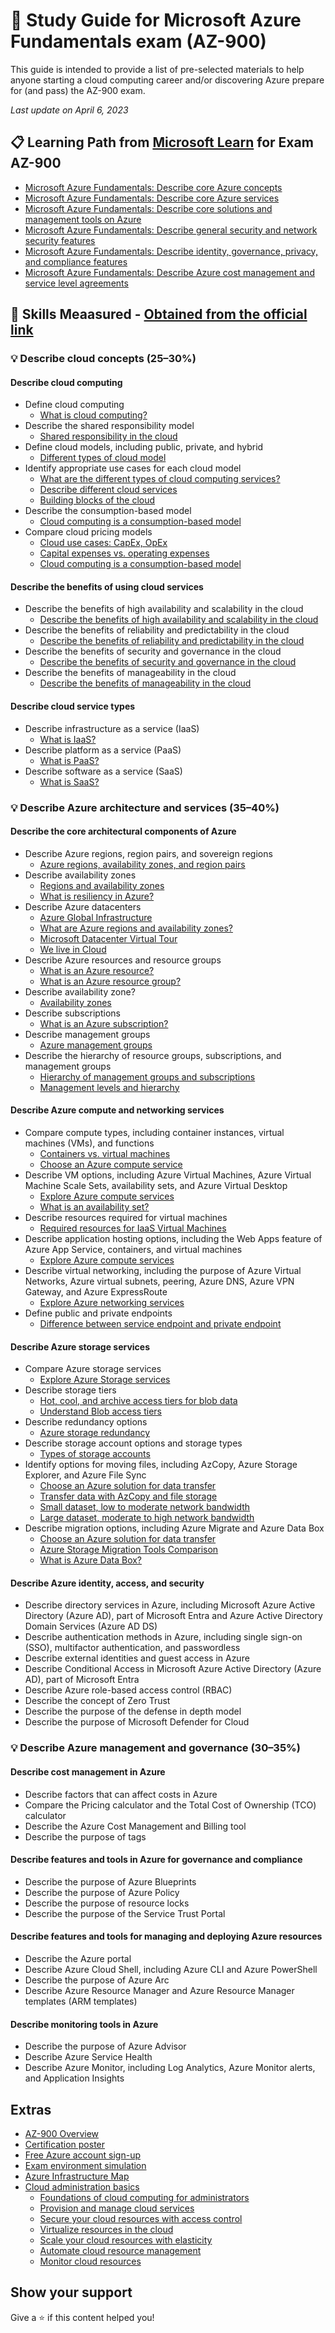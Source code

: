 # 📗 Study Guide for Microsoft Azure Fundamentals exam (AZ-900)

This guide is intended to provide a list of pre-selected materials to help anyone starting a cloud computing career and/or discovering Azure prepare for (and pass) the AZ-900 exam.

*Last update on April 6, 2023*

## 📋 Learning Path from [Microsoft Learn](https://aka.ms/learn) for Exam AZ-900

* [Microsoft Azure Fundamentals: Describe core Azure concepts](https://docs.microsoft.com/en-us/learn/paths/az-900-describe-cloud-concepts/)
* [Microsoft Azure Fundamentals: Describe core Azure services](https://docs.microsoft.com/en-us/learn/paths/az-900-describe-core-azure-services/)
* [Microsoft Azure Fundamentals: Describe core solutions and management tools on Azure](https://docs.microsoft.com/en-us/learn/paths/az-900-describe-core-solutions-management-tools-azure/)
* [Microsoft Azure Fundamentals: Describe general security and network security features](https://docs.microsoft.com/en-us/learn/paths/az-900-describe-general-security-network-security-features/)
* [Microsoft Azure Fundamentals: Describe identity, governance, privacy, and compliance features](https://docs.microsoft.com/en-us/learn/paths/az-900-describe-identity-governance-privacy-compliance-features/)
* [Microsoft Azure Fundamentals: Describe Azure cost management and service level agreements](https://docs.microsoft.com/en-us/learn/paths/az-900-describe-azure-cost-management-service-level-agreements/)

## 📝 Skills Meaasured - [Obtained from the official link](https://query.prod.cms.rt.microsoft.com/cms/api/am/binary/RE3VwUY)

### :bulb: Describe cloud concepts (25–30%)

#### Describe cloud computing
* Define cloud computing
  * [What is cloud computing?](https://docs.microsoft.com/en-us/learn/modules/intro-to-azure-fundamentals/what-is-cloud-computing)
* Describe the shared responsibility model
  * [Shared responsibility in the cloud](https://docs.microsoft.com/en-us/azure/security/fundamentals/shared-responsibility)
* Define cloud models, including public, private, and hybrid
  * [Different types of cloud model](https://learn.microsoft.com/en-us/training/modules/fundamental-azure-concepts/types-of-cloud-computing) 
* Identify appropriate use cases for each cloud model
  * [What are the different types of cloud computing services?](https://azure.microsoft.com/en-us/overview/types-of-cloud-computing/)
  * [Describe different cloud services](https://docs.microsoft.com/en-us/learn/modules/fundamental-azure-concepts/categories-of-cloud-services)
  * [Building blocks of the cloud](https://docs.microsoft.com/en-us/learn/modules/cmu-cloud-admin-overview/04-building-blocks)
* Describe the consumption-based model
  * [Cloud computing is a consumption-based model](https://docs.microsoft.com/en-us/learn/modules/fundamental-azure-concepts/benefits-of-cloud-computing)
* Compare cloud pricing models
  * [Cloud use cases: CapEx, OpEx](https://docs.microsoft.com/en-us/learn/modules/cmu-cloud-admin-overview/07-economics)
  * [Capital expenses vs. operating expenses](https://docs.microsoft.com/en-us/learn/modules/fundamental-azure-concepts/benefits-of-cloud-computing)
  * [Cloud computing is a consumption-based model](https://docs.microsoft.com/en-us/learn/modules/fundamental-azure-concepts/benefits-of-cloud-computing)


#### Describe the benefits of using cloud services
* Describe the benefits of high availability and scalability in the cloud
  * [Describe the benefits of high availability and scalability in the cloud](https://learn.microsoft.com/en-us/training/modules/describe-benefits-use-cloud-services/2-high-availability-scalability-cloud)
* Describe the benefits of reliability and predictability in the cloud
  * [Describe the benefits of reliability and predictability in the cloud](https://learn.microsoft.com/en-us/training/modules/describe-benefits-use-cloud-services/3-reliability-predictability-cloud)   
* Describe the benefits of security and governance in the cloud
  * [Describe the benefits of security and governance in the cloud](https://learn.microsoft.com/en-us/training/modules/describe-benefits-use-cloud-services/4-security-governance-cloud)
* Describe the benefits of manageability in the cloud
  * [Describe the benefits of manageability in the cloud](https://learn.microsoft.com/en-us/training/modules/describe-benefits-use-cloud-services/5-manageability-cloud)

#### Describe cloud service types
* Describe infrastructure as a service (IaaS)
  * [What is IaaS?](https://azure.microsoft.com/en-us/resources/cloud-computing-dictionary/what-is-iaas/)
* Describe platform as a service (PaaS)
  * [What is PaaS?](https://azure.microsoft.com/en-us/resources/cloud-computing-dictionary/what-is-paas/)
* Describe software as a service (SaaS)
  * [What is SaaS?](https://azure.microsoft.com/en-us/resources/cloud-computing-dictionary/what-is-saas/)

### :bulb: Describe Azure architecture and services (35–40%)

#### Describe the core architectural components of Azure
* Describe Azure regions, region pairs, and sovereign regions
  * [Azure regions, availability zones, and region pairs](https://learn.microsoft.com/en-us/training/modules/azure-architecture-fundamentals/regions-availability-zones)
* Describe availability zones
  * [Regions and availability zones](https://learn.microsoft.com/en-us/azure/reliability/overview#regions-and-availability-zones)
  * [What is resiliency in Azure?](https://azure.microsoft.com/en-us/resources/azure-resiliency-infographic/)
* Describe Azure datacenters
  * [Azure Global Infrastructure](https://azure.microsoft.com/en-us/explore/global-infrastructure/)
  * [What are Azure regions and availability zones?](https://learn.microsoft.com/en-us/azure/reliability/availability-zones-overview)
  * [Microsoft Datacenter Virtual Tour](https://datacenters-wp-production.azurewebsites.net/)
  * [We live in Cloud](https://news.microsoft.com/stories/microsoft-datacenter-tour/)
* Describe Azure resources and resource groups
  * [What is an Azure resource?](https://learn.microsoft.com/en-us/azure/cloud-adoption-framework/get-started/how-azure-resource-manager-works#what-is-an-azure-resource)
  * [What is an Azure resource group?](https://learn.microsoft.com/en-us/azure/cloud-adoption-framework/get-started/how-azure-resource-manager-works#what-is-an-azure-resource-group)
* Describe availability zone?
  * [Availability zones](https://learn.microsoft.com/en-us/azure/reliability/availability-zones-overview#availability-zones)
* Describe subscriptions
  * [What is an Azure subscription?](https://learn.microsoft.com/en-us/azure/cloud-adoption-framework/get-started/how-azure-resource-manager-works#what-is-an-azure-subscription)
* Describe management groups
  * [Azure management groups](https://learn.microsoft.com/en-us/azure/cloud-adoption-framework/ready/azure-best-practices/organize-subscriptions?source=recommendations#azure-management-groups)
* Describe the hierarchy of resource groups, subscriptions, and management groups
  * [Hierarchy of management groups and subscriptions](https://learn.microsoft.com/en-us/azure/governance/management-groups/overview#hierarchy-of-management-groups-and-subscriptions)
  * [Management levels and hierarchy](https://learn.microsoft.com/en-us/azure/cloud-adoption-framework/ready/azure-setup-guide/organize-resources#management-levels-and-hierarchy)

#### Describe Azure compute and networking services
* Compare compute types, including container instances, virtual machines (VMs), and functions
  * [Containers vs. virtual machines](https://learn.microsoft.com/en-us/virtualization/windowscontainers/about/containers-vs-vm) 
  * [Choose an Azure compute service](https://learn.microsoft.com/en-us/azure/architecture/guide/technology-choices/compute-decision-tree)
* Describe VM options, including Azure Virtual Machines, Azure Virtual Machine Scale Sets,
availability sets, and Azure Virtual Desktop
  * [Explore Azure compute services](https://learn.microsoft.com/en-us/training/modules/azure-compute-fundamentals/)
  * [What is an availability set?](https://learn.microsoft.com/en-us/azure/virtual-machines/availability-set-overview#what-is-an-availability-set)
* Describe resources required for virtual machines
  * [Required resources for IaaS Virtual Machines](https://learn.microsoft.com/en-us/training/modules/intro-to-azure-virtual-machines/2-compile-a-checklist-for-creating-a-vm) 
* Describe application hosting options, including the Web Apps feature of Azure App Service,
containers, and virtual machines
  * [Explore Azure compute services](https://learn.microsoft.com/en-us/training/modules/azure-compute-fundamentals/)
* Describe virtual networking, including the purpose of Azure Virtual Networks, Azure virtual
subnets, peering, Azure DNS, Azure VPN Gateway, and Azure ExpressRoute
  * [Explore Azure networking services](https://learn.microsoft.com/en-us/training/modules/azure-networking-fundamentals/)
* Define public and private endpoints
  * [Difference between service endpoint and private endpoint](https://stackoverflow.com/questions/73769449/azure-difference-between-service-endpoint-and-private-endpoint-in-simple-terms)

#### Describe Azure storage services
* Compare Azure storage services
  * [Explore Azure Storage services](https://learn.microsoft.com/en-us/training/modules/azure-storage-fundamentals/)
* Describe storage tiers
  * [Hot, cool, and archive access tiers for blob data](https://learn.microsoft.com/en-us/azure/storage/blobs/access-tiers-overview)
  * [Understand Blob access tiers](https://learn.microsoft.com/en-us/training/modules/azure-storage-fundamentals/azure-storage-tiers)
* Describe redundancy options
  * [Azure storage redundancy](https://learn.microsoft.com/en-us/azure/storage/common/storage-redundancy)
* Describe storage account options and storage types
  * [Types of storage accounts](https://learn.microsoft.com/en-us/azure/storage/common/storage-account-overview#types-of-storage-accounts)
* Identify options for moving files, including AzCopy, Azure Storage Explorer, and Azure File Sync
  * [Choose an Azure solution for data transfer](https://learn.microsoft.com/en-us/azure/storage/common/storage-choose-data-transfer-solution)
  * [Transfer data with AzCopy and file storage](https://learn.microsoft.com/en-us/azure/storage/common/storage-use-azcopy-files)
  * [Small dataset, low to moderate network bandwidth](https://learn.microsoft.com/en-us/azure/storage/common/storage-solution-small-dataset-low-moderate-network#recommended-options)
  * [Large dataset, moderate to high network bandwidth](https://learn.microsoft.com/en-us/azure/storage/common/storage-solution-large-dataset-moderate-high-network?#high-network-bandwidth-1-gbps---100-gbps)
* Describe migration options, including Azure Migrate and Azure Data Box
  * [Choose an Azure solution for data transfer](https://learn.microsoft.com/en-us/azure/storage/common/storage-choose-data-transfer-solution)
  * [Azure Storage Migration Tools Comparison](https://learn.microsoft.com/en-us/azure/storage/solution-integration/validated-partners/data-management/migration-tools-comparison)
  * [What is Azure Data Box?](https://learn.microsoft.com/en-us/azure/databox/data-box-overview)

#### Describe Azure identity, access, and security
* Describe directory services in Azure, including Microsoft Azure Active Directory (Azure AD), part
of Microsoft Entra and Azure Active Directory Domain Services (Azure AD DS)
* Describe authentication methods in Azure, including single sign-on (SSO), multifactor
authentication, and passwordless
* Describe external identities and guest access in Azure
* Describe Conditional Access in Microsoft Azure Active Directory (Azure AD), part of Microsoft
Entra
* Describe Azure role-based access control (RBAC)
* Describe the concept of Zero Trust
* Describe the purpose of the defense in depth model
* Describe the purpose of Microsoft Defender for Cloud

### :bulb: Describe Azure management and governance (30–35%)

#### Describe cost management in Azure
* Describe factors that can affect costs in Azure
* Compare the Pricing calculator and the Total Cost of Ownership (TCO) calculator
* Describe the Azure Cost Management and Billing tool
* Describe the purpose of tags

#### Describe features and tools in Azure for governance and compliance
* Describe the purpose of Azure Blueprints
* Describe the purpose of Azure Policy
* Describe the purpose of resource locks
* Describe the purpose of the Service Trust Portal

#### Describe features and tools for managing and deploying Azure resources
* Describe the Azure portal
* Describe Azure Cloud Shell, including Azure CLI and Azure PowerShell
* Describe the purpose of Azure Arc
* Describe Azure Resource Manager and Azure Resource Manager templates (ARM templates)

#### Describe monitoring tools in Azure
* Describe the purpose of Azure Advisor
* Describe Azure Service Health
* Describe Azure Monitor, including Log Analytics, Azure Monitor alerts, and Application Insights

## Extras

* [AZ-900 Overview](https://docs.microsoft.com/en-us/learn/certifications/azure-fundamentals/)
* [Certification poster](http://aka.ms/traincertposter)
* [Free Azure account sign-up](https://azure.microsoft.com/en-us/free/)
* [Exam environment simulation](https://aka.ms/examdemo)
* [Azure Infrastructure Map](http://infrastructuremap.microsoft.com/)
* [Cloud administration basics](https://docs.microsoft.com/en-us/learn/paths/cmu-admin/)
  * [Foundations of cloud computing for administrators](https://docs.microsoft.com/en-us/learn/modules/cmu-cloud-admin-overview/?ns-enrollment-type=LearningPath&ns-enrollment-id=learn.cmu-cloud-admin.cloud-admin)
  * [Provision and manage cloud services](https://docs.microsoft.com/en-us/learn/modules/cmu-provision-cloud-services/?ns-enrollment-type=LearningPath&ns-enrollment-id=learn.cmu-cloud-admin.cloud-admin)
  * [Secure your cloud resources with access control](https://docs.microsoft.com/en-us/learn/modules/cmu-secure-cloud-resources/?ns-enrollment-type=LearningPath&ns-enrollment-id=learn.cmu-cloud-admin.cloud-admin)
  * [Virtualize resources in the cloud](https://docs.microsoft.com/en-us/learn/modules/cmu-virtualization/?ns-enrollment-type=LearningPath&ns-enrollment-id=learn.cmu-cloud-admin.cloud-admin)
  * [Scale your cloud resources with elasticity](https://docs.microsoft.com/en-us/learn/modules/cmu-cloud-elasticity/?ns-enrollment-type=LearningPath&ns-enrollment-id=learn.cmu-cloud-admin.cloud-admin)
  * [Automate cloud resource management](https://docs.microsoft.com/en-us/learn/modules/cmu-orchestration/?ns-enrollment-type=LearningPath&ns-enrollment-id=learn.cmu-cloud-admin.cloud-admin)
  * [Monitor cloud resources](https://docs.microsoft.com/en-us/learn/modules/cmu-monitor-cloud-resources/?ns-enrollment-type=LearningPath&ns-enrollment-id=learn.cmu-cloud-admin.cloud-admin)

## Show your support
Give a ⭐️ if this content helped you!
